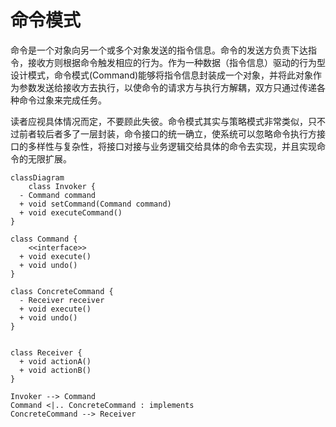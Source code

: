# 命令模式
命令是一个对象向另一个或多个对象发送的指令信息。命令的发送方负责下达指令，接收方则根据命令触发相应的行为。作为一种数据（指令信息）驱动的行为型设计模式，命令模式(Command)能够将指令信息封装成一个对象，并将此对象作为参数发送给接收方去执行，以使命令的请求方与执行方解耦，双方只通过传递各种命令过象来完成任务。

读者应视具体情况而定，不要顾此失彼。命令模式其实与策略模式非常类似，只不过前者较后者多了一层封装，命令接口的统一确立，使系统可以忽略命令执行方接口的多样性与复杂性，将接口对接与业务逻辑交给具体的命令去实现，并且实现命令的无限扩展。

```mermaid
classDiagram
    class Invoker {
  - Command command
  + void setCommand(Command command)
  + void executeCommand()
}

class Command {
    <<interface>>
  + void execute()
  + void undo()
}

class ConcreteCommand {
  - Receiver receiver
  + void execute()
  + void undo()
}


class Receiver {
  + void actionA()
  + void actionB()
}

Invoker --> Command
Command <|.. ConcreteCommand : implements
ConcreteCommand --> Receiver
```